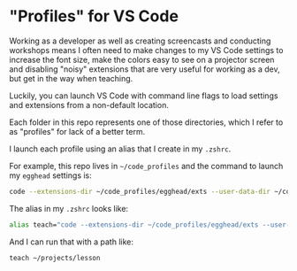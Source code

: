 # "Profiles" for VS Code

Working as a developer as well as creating screencasts and conducting workshops means I often need to make changes to my VS Code settings to increase the font size, make the colors easy to see on a projector screen and disabling "noisy" extensions that are very useful for working as a dev, but get in the way when teaching.

Luckily, you can launch VS Code with command line flags to load settings and extensions from a non-default location.

Each folder in this repo represents one of those directories, which I refer to as "profiles" for lack of a better term.

I launch each profile using an alias that I create in my `.zshrc`.

For example, this repo lives in `~/code_profiles` and the command to launch my `egghead` settings is:

```sh
code --extensions-dir ~/code_profiles/egghead/exts --user-data-dir ~/code_profiles/egghead/data
```

The alias in my `.zshrc` looks like:

```sh
alias teach="code --extensions-dir ~/code_profiles/egghead/exts --user-data-dir ~/code_profiles/egghead/data"
```

And I can run that with a path like:

```sh
teach ~/projects/lesson
```
